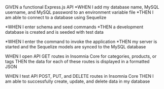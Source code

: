 GIVEN a functional Express.js API
*WHEN I add my database name, MySQL username, and MySQL password to an environment variable file
*THEN I am able to connect to a database using Sequelize

*WHEN I enter schema and seed commands
*THEN a development database is created and is seeded with test data

*WHEN I enter the command to invoke the application
*THEN my server is started and the Sequelize models are synced to the MySQL database

WHEN I open API GET routes in Insomnia Core for categories, products, or tags
THEN the data for each of these routes is displayed in a formatted JSON

WHEN I test API POST, PUT, and DELETE routes in Insomnia Core
THEN I am able to successfully create, update, and delete data in my database

